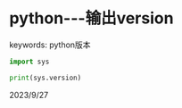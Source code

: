 # python---输出version

keywords: python版本  

```python
import sys

print(sys.version)
```


2023/9/27  
